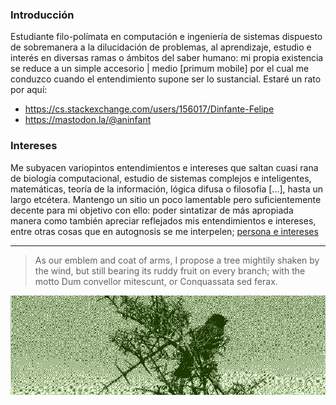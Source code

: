 ### Introducción
Estudiante filo-polímata en computación e ingeniería de sistemas dispuesto de sobremanera a la dilucidación de problemas, al aprendizaje, estudio e interés en
diversas ramas o ámbitos del saber humano: mi propia existencia se reduce a un simple accesorio | medio [primum mobile] por el cual me conduzco cuando el entendimiento supone ser lo
sustancial. Estaré un rato por aquí:
- https://cs.stackexchange.com/users/156017/Dinfante-Felipe
- https://mastodon.la/@aninfant
### Intereses
Me subyacen variopintos entendimientos e intereses que saltan cuasi rana de biología computacional, estudio de sistemas complejos e inteligentes, matemáticas, teoría de la información, lógica difusa o filosofía [...], hasta un largo etcétera. Mantengo un sitio un poco lamentable pero suficientemente decente para mi objetivo con ello: poder sintatizar de más apropiada manera como también apreciar reflejados mis entendimientos e intereses, entre otras cosas que en autognosis se me interpelen; [persona e intereses](https://ainfanthe.github.io/)

---
> As our emblem and coat of arms, I propose a tree mightily shaken by the wind, but still bearing its ruddy fruit on every branch; with the motto Dum convellor mitescunt, or Conquassata sed ferax.

<div align="CENTER">
<img style="" src="https://raw.githubusercontent.com/ainfanthe/ainfanthe/main/assets/bd.jpg">
</div>
